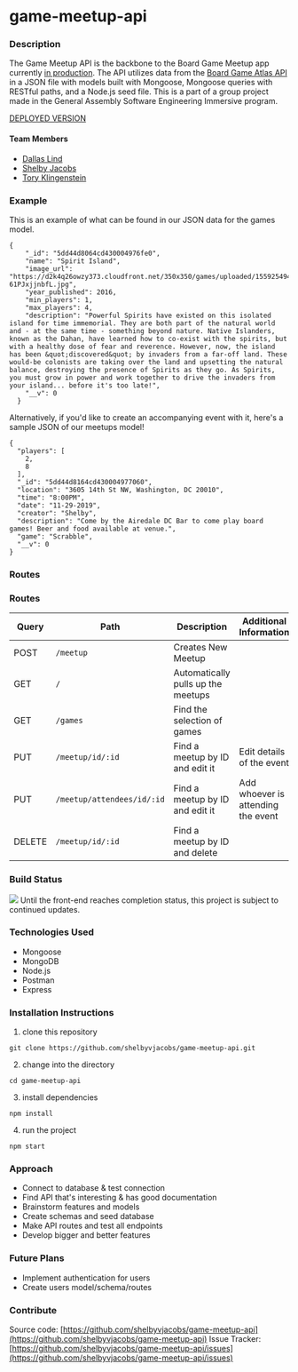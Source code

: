 # game-meetup-api

### Description
The Game Meetup API is the backbone to the Board Game Meetup app currently [in production](https://github.com/torykling/game-meetup). The API utilizes data from the [Board Game Atlas API](https://www.boardgameatlas.com/api/docs) in a JSON file with models built with Mongoose, Mongoose queries with RESTful paths, and a Node.js seed file. This is a part of a group project made in the General Assembly Software Engineering Immersive program. 

[DEPLOYED VERSION](https://game-meetup-api.herokuapp.com/)

#### Team Members 
- [Dallas Lind](https://github.com/DallasLind)
- [Shelby Jacobs](https://github.com/shelbyvjacobs)
- [Tory Klingenstein](https://github.com/torykling)

### Example
This is an example of what can be found in our JSON data for the games model.
```
{
    "_id": "5dd44d8064cd430004976fe0",
    "name": "Spirit Island",
    "image_url": "https://d2k4q26owzy373.cloudfront.net/350x350/games/uploaded/1559254941010-61PJxjjnbfL.jpg",
    "year_published": 2016,
    "min_players": 1,
    "max_players": 4,
    "description": "Powerful Spirits have existed on this isolated island for time immemorial. They are both part of the natural world and - at the same time - something beyond nature. Native Islanders, known as the Dahan, have learned how to co-exist with the spirits, but with a healthy dose of fear and reverence. However, now, the island has been &quot;discovered&quot; by invaders from a far-off land. These would-be colonists are taking over the land and upsetting the natural balance, destroying the presence of Spirits as they go. As Spirits, you must grow in power and work together to drive the invaders from your island... before it's too late!",
    "__v": 0
  }
  ```
  Alternatively, if you'd like to create an accompanying event with it, here's a sample JSON of our meetups model! 
  ```
  {
    "players": [
      2,
      8
    ],
    "_id": "5dd44d8164cd430004977060",
    "location": "3605 14th St NW, Washington, DC 20010",
    "time": "8:00PM",
    "date": "11-29-2019",
    "creator": "Shelby",
    "description": "Come by the Airedale DC Bar to come play board games! Beer and food available at venue.",
    "game": "Scrabble",
    "__v": 0
  }
  ```
  ### Routes
  
### Routes
Query | Path | Description | Additional Information |
------------ | ------------- | ------------- | ------------- |
POST | `/meetup` | Creates New Meetup |    |
GET | `/` | Automatically pulls up the meetups |    |
GET | `/games` | Find the selection of games |    |
PUT | `/meetup/id/:id` | Find a meetup by ID and edit it |  Edit details of the event  |
PUT | `/meetup/attendees/id/:id` | Find a meetup by ID and edit it | Add whoever is attending the event   |
DELETE | `/meetup/id/:id` | Find a meetup by ID and delete |      |


### Build Status
![](https://img.shields.io/badge/BUILD-IN%20PROGRESS-informational)
Until the front-end reaches completion status, this project is subject to continued updates.

### Technologies Used
* Mongoose
* MongoDB
* Node.js
* Postman
* Express

### Installation Instructions

1. clone this repository
```
git clone https://github.com/shelbyvjacobs/game-meetup-api.git
```
2. change into the directory
```
cd game-meetup-api
```
3. install dependencies
```
npm install
```
4. run the project
```
npm start
```

### Approach 

* Connect to database & test connection
* Find API that's interesting & has good documentation
* Brainstorm features and models
* Create schemas and seed database
* Make API routes and test all endpoints
* Develop bigger and better features

### Future Plans

* Implement authentication for users
* Create users model/schema/routes

### Contribute
Source code: [https://github.com/shelbyvjacobs/game-meetup-api](https://github.com/shelbyvjacobs/game-meetup-api)
Issue Tracker: [https://github.com/shelbyvjacobs/game-meetup-api/issues](https://github.com/shelbyvjacobs/game-meetup-api/issues)

